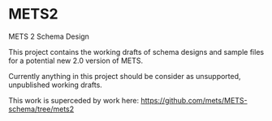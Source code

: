 METS2
=====

METS 2 Schema Design

This project contains the working drafts of schema designs and sample files for a potential new 2.0 version of METS.

Currently anything in this project should be consider as unsupported, unpublished working drafts.

This work is superceded by work here: https://github.com/mets/METS-schema/tree/mets2
